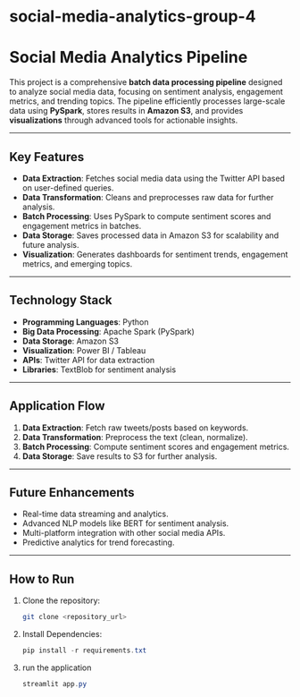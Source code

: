 # social-media-analytics-group-4
# Social Media Analytics Pipeline  

This project is a comprehensive **batch data processing pipeline** designed to analyze social media data, focusing on sentiment analysis, engagement metrics, and trending topics. The pipeline efficiently processes large-scale data using **PySpark**, stores results in **Amazon S3**, and provides **visualizations** through advanced tools for actionable insights.  

---

## Key Features  

- **Data Extraction**: Fetches social media data using the Twitter API based on user-defined queries.  
- **Data Transformation**: Cleans and preprocesses raw data for further analysis.  
- **Batch Processing**: Uses PySpark to compute sentiment scores and engagement metrics in batches.  
- **Data Storage**: Saves processed data in Amazon S3 for scalability and future analysis.  
- **Visualization**: Generates dashboards for sentiment trends, engagement metrics, and emerging topics.  

---

## Technology Stack  

- **Programming Languages**: Python  
- **Big Data Processing**: Apache Spark (PySpark)  
- **Data Storage**: Amazon S3  
- **Visualization**: Power BI / Tableau  
- **APIs**: Twitter API for data extraction  
- **Libraries**: TextBlob for sentiment analysis  

---

## Application Flow  

1. **Data Extraction**: Fetch raw tweets/posts based on keywords.  
2. **Data Transformation**: Preprocess the text (clean, normalize).  
3. **Batch Processing**: Compute sentiment scores and engagement metrics.  
4. **Data Storage**: Save results to S3 for further analysis.  

---

## Future Enhancements  

- Real-time data streaming and analytics.  
- Advanced NLP models like BERT for sentiment analysis.  
- Multi-platform integration with other social media APIs.  
- Predictive analytics for trend forecasting.  

---

## How to Run  
1. Clone the repository:  
   ```bash  
   git clone <repository_url>

2. Install Dependencies:
   ```powershell
   pip install -r requirements.txt
   
3. run the application
   ```powershell
   streamlit app.py  


